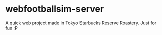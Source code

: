 # webfootballsim-server
A quick web project made in Tokyo Starbucks Reserve Roastery. Just for fun :P
